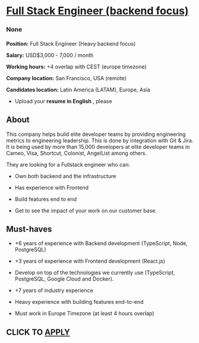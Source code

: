 # [Full Stack Engineer (backend focus)](https://www.remotewlb.com/apply/full-stack-engineer-backend-focus-139593)  
### None  
####  

**Position:** Full Stack Engineer (Heavy backend focus)

 **Salary:** USD$3,000 - 7,000 / month

 **Working hours:** +4 overlap with CEST (europe timezone)

 **Company location:** San Francisco, USA (remote)

 **Candidates location:** Latin America (LATAM), Europe, Asia

  * Upload your **resume in English** , please

## About

This company helps build elite developer teams by providing engineering metrics to engineering leadership. This is done by integration with Git & Jira. It is being used by more than 15,000 developers at elite developer teams in Cameo, Visa, Shortcut, Colonist, AngelList among others.

They are looking for a Fullstack engineer who can:

  * Own both backend and the infrastructure

  * Has experience with Frontend

  * Build features end to end

  * Get to see the impact of your work on our customer base.

## Must-haves

  * +6 years of experience with Backend development (TypeScript, Node, PostgreSQL)

  * +3 years of experience with Frontend development (React.js)

  * Develop on top of the technologies we currently use (TypeScript, PostgreSQL, Google Cloud and Docker).

  * +7 years of industry experience

  * Heavy experience with building features end-to-end

  * Must work in Europe Timezone (at least 4 hours overlap)

  
## CLICK TO [APPLY](https://www.remotewlb.com/apply/full-stack-engineer-backend-focus-139593)

